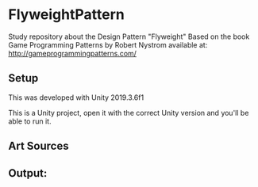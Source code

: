 # FlyweightPattern
Study repository about the Design Pattern "Flyweight"
Based on the book Game Programming Patterns by Robert Nystrom available at:
http://gameprogrammingpatterns.com/

## Setup
This was developed with Unity 2019.3.6f1

This is a Unity project, open it with the correct Unity version and you'll be able to run it.

## Art Sources
## Output:
